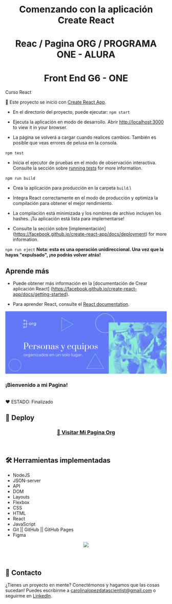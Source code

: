 <h1 align="center">  Comenzando con la aplicación Create React </h1>

<h1 align="center"> Reac / Pagina ORG / PROGRAMA ONE - ALURA </h1>

 <h1 align="center"> Front End G6 - ONE </h1>

Curso React

🥇 Este proyecto se inició con [Create React App](https://github.com/facebook/create-react-app).

* En el directorio del proyecto, puede ejecutar: `npm start`

* Ejecuta la aplicación en modo de desarrollo.
Abrir [http://localhost:3000](http://localhost:3000) to view it in your browser.

* La página se volverá a cargar cuando realices cambios.
También es posible que veas errores de pelusa en la consola.

`npm test`

* Inicia el ejecutor de pruebas en el modo de observación interactiva.
Consulte la sección sobre [running tests](https://facebook.github.io/create-react-app/docs/running-tests) for more information.

`npm run build`

* Crea la aplicación para producción en la carpeta `build`.\
* Integra React correctamente en el modo de producción y optimiza la compilación para obtener el mejor rendimiento.

* La compilación está minimizada y los nombres de archivo incluyen los hashes.
¡Tu aplicación está lista para implementarse!

* Consulte la sección sobre [implementación]
(https://facebook.github.io/create-react-app/docs/deployment) for more information.

`npm run eject`
**Nota: esta es una operación unidireccional. Una vez que la hayas "expulsado", ¡no podrás volver atrás!**

## Aprende más

* Puede obtener más información en la [documentación de Crear aplicación React] (https://facebook.github.io/create-react-app/docs/getting-started).

* Para aprender React, consulte el [React documentation](https://reactjs.org/).



<p align="center" >
     <img width="600" heigth="300" src="public/img/header.png">
</p>


### ¡Bienvenido a mi Pagina!



<br />
  ❤️ ESTADO: Finalizado
<br />

## 🔎 Deploy
<div align="center">
  <h3>
    <a href="https://org-bay-zeta.vercel.app/" >
      🔗 Visitar Mi Pagina Org
    </a>
</div>
<br />

## 🛠️ Herramientas implementadas 
  - NodeJS
  - JSON-server
  - API
  - DOM
  - Layouts
  - Flexbox
  - CSS
  - HTML
  - React
  - JavaScript
  - Git || GitHub || GitHub Pages
  - Figma

<div align="center">
    <a href="https://skillicons.dev">
      <img src="https://skillicons.dev/icons?i=css,html,js,git,github,figma" />
    </a>
</div>
<br />

<br />

## 📧 Contacto
¿Tienes un proyecto en mente? Conectémonos y hagamos que las cosas sucedan! Puedes escribirme a carolinalopezdatascientist@gmail.com o seguirme en [LinkedIn](https://www.linkedin.com/in/carolina-lopez-430208106/).
<br /><br />
 
